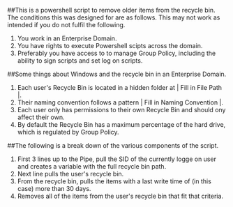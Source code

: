##This is a powershell script to remove older items from the recycle bin. 
The conditions this was designed for are as follows. This may not work as intended if you do not fulfil the following.

1. You work in an Enterprise Domain.
2. You have rights to execute Powershell scipts across the domain.
3. Preferably you have access to to manage Group Policy, including the ability to sign scripts and set log on scripts.

##Some things about Windows and the recycle bin in an Enterprise Domain.

1. Each user's Recycle Bin is located in a hidden folder at | Fill in File Path |.  
2. Their naming convention follows a pattern | Fill in Naming Convention |.
3. Each user only has permissions to their own Recycle Bin and should ony affect their own.
4. By default the Recycle Bin has a maximum percentage of the hard drive, which is regulated by Group Policy.

##The following is a break down of the various components of the script.

1. First 3 lines up to the Pipe, pull the SID of the currently logge on user and creates a variable with the full recycle bin path.
2. Next line pulls the user's recycle bin.
3. From the recycle bin, pulls the items with a last write time of (in this case) more than 30 days.
4. Removes all of the items from the user's recycle bin that fit that criteria.